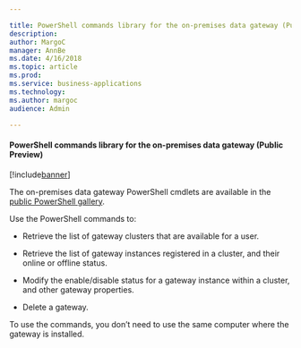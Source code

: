 ```yaml
---

title: PowerShell commands library for the on-premises data gateway (Public Preview)
description: 
author: MargoC
manager: AnnBe
ms.date: 4/16/2018
ms.topic: article
ms.prod: 
ms.service: business-applications
ms.technology: 
ms.author: margoc
audience: Admin

---
```

#### PowerShell commands library for the on-premises data gateway (Public Preview)

[!include[banner](../../includes/banner.md)]


The on-premises data gateway PowerShell cmdlets are available in the [public
PowerShell
gallery](https://www.powershellgallery.com/packages/OnPremisesDataGatewayMgmt/1.0.0-beta1).

Use the PowerShell commands to:

-   Retrieve the list of gateway clusters that are available for a user.

-   Retrieve the list of gateway instances registered in a cluster, and their
    online or offline status.

-   Modify the enable/disable status for a gateway instance within a cluster,
    and other gateway properties.

-   Delete a gateway.

To use the commands, you don’t need to use the same computer where the gateway
is installed.

